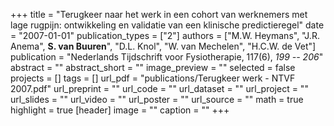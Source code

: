 +++
title = "Terugkeer naar het werk in een cohort van werknemers met lage rugpijn: ontwikkeling en validatie van een klinische predictieregel"
date = "2007-01-01"
publication_types = ["2"]
authors = ["M.W. Heymans", "J.R. Anema", **S. van Buuren**", "D.L. Knol", "W. van Mechelen", "H.C.W. de Vet"]
publication = "Nederlands Tijdschrift voor Fysiotherapie, 117(6), _199 -- 206_"
abstract = ""
abstract_short = ""
image_preview = ""
selected = false
projects = []
tags = []
url_pdf = "publications/Terugkeer werk - NTVF 2007.pdf"
url_preprint = ""
url_code = ""
url_dataset = ""
url_project = ""
url_slides = ""
url_video = ""
url_poster = ""
url_source = ""
math = true
highlight = true
[header]
image = ""
caption = ""
+++
